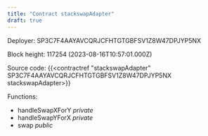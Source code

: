 ```yaml
---
title: "Contract stackswapAdapter"
draft: true
---
```

Deployer: SP3C7F4AAYAVCQRJCFHTGTGBFSV1Z8W47DPJYP5NX


 



Block height: 117254 (2023-08-16T10:57:01.000Z)

Source code: {{<contractref "stackswapAdapter" SP3C7F4AAYAVCQRJCFHTGTGBFSV1Z8W47DPJYP5NX stackswapAdapter>}}

Functions:

* handleSwapXForY _private_
* handleSwapYForX _private_
* swap _public_
